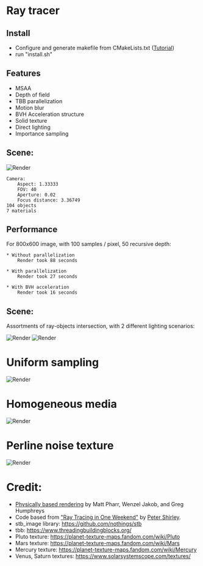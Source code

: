 # Ray tracer

## Install
- Configure and generate makefile from CMakeLists.txt ([Tutorial](https://cmake.org/cmake-tutorial/))
- run "install.sh"

## Features
- MSAA
- Depth of field
- TBB parallelization
- Motion blur
- BVH Acceleration structure
- Solid texture
- Direct lighting
- Importance sampling

## Scene: 

![Render](images/checker_texture.png "Render")

	Camera: 
		Aspect: 1.33333
		FOV: 40
		Aperture: 0.02
		Focus distance: 3.36749
	104 objects
	7 materials


## Performance

For 800x600 image, with 100 samples / pixel, 50 recursive depth:

	* Without parallelization
		Render took 88 seconds

	* With parallelization
		Render took 27 seconds

	* With BVH acceleration
		Render took 16 seconds

## Scene: 

Assortments of ray-objects intersection, with 2 different lighting scenarios:

![Render](images/CornellBox1.png "Cornell box")
![Render](images/cornellbox_800.png "Cornell box")

# Uniform sampling

![Render](images/Sampling_Uniform_100sp.png "Uniform sampling")

# Homogeneous media

![Render](images/homogeneous_media.png "Homogeneous media")

# Perline noise texture

![Render](images/perlin_noise.png "Perlin Noise texture")


# Credit:
- [Physically based rendering](http://www.pbr-book.org/) by Matt Pharr, Wenzel Jakob, and Greg Humphreys
- Code based from ["Ray Tracing in One Weekend"](http://in1weekend.blogspot.com/) by [Peter Shirley](https://twitter.com/Peter_shirley).
- stb_image library: https://github.com/nothings/stb
- tbb: https://www.threadingbuildingblocks.org/
- Pluto texture: https://planet-texture-maps.fandom.com/wiki/Pluto
- Mars texture: https://planet-texture-maps.fandom.com/wiki/Mars
- Mercury texture: https://planet-texture-maps.fandom.com/wiki/Mercury
- Venus, Saturn textures: https://www.solarsystemscope.com/textures/
